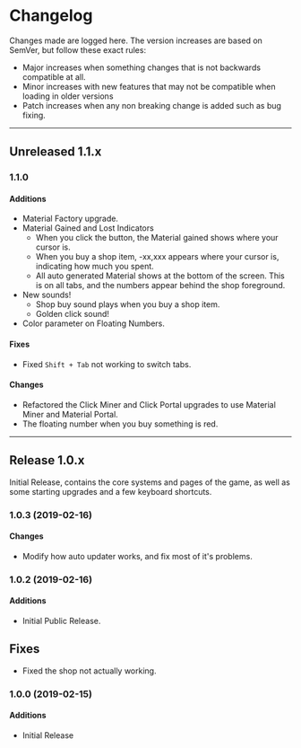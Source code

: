 # Changelog
Changes made are logged here. The version increases are based on SemVer, but
follow these exact rules:
  - Major increases when something changes that is not backwards compatible at
    all.
  - Minor increases with new features that may not be compatible when loading in
    older versions
  - Patch increases when any non breaking change is added such as bug fixing.

---

## Unreleased 1.1.x
### 1.1.0
#### Additions
- Material Factory upgrade.
- Material Gained and Lost Indicators
  - When you click the button, the Material gained shows where your cursor is.
  - When you buy a shop item, -xx,xxx appears where your cursor is, indicating how much you spent.
  - All auto generated Material shows at the bottom of the screen. This is on all tabs, and the numbers appear behind the shop foreground.
- New sounds!
  - Shop buy sound plays when you buy a shop item.
  - Golden click sound!
- Color parameter on Floating Numbers.

#### Fixes
- Fixed `Shift + Tab` not working to switch tabs.

#### Changes
- Refactored the Click Miner and Click Portal upgrades to use Material Miner and Material Portal.
- The floating number when you buy something is red.

---

## Release 1.0.x
Initial Release, contains the core systems and pages of the game, as well as some
starting upgrades and a few keyboard shortcuts.

### 1.0.3 (2019-02-16)
#### Changes
- Modify how auto updater works, and fix most of it's problems.

### 1.0.2 (2019-02-16)
#### Additions
- Initial Public Release.

## Fixes
- Fixed the shop not actually working.

### 1.0.0 (2019-02-15)
#### Additions
- Initial Release
